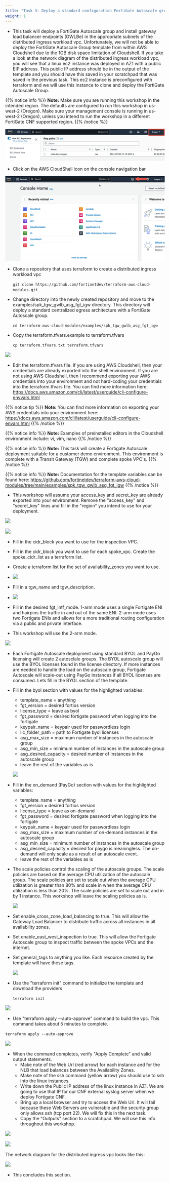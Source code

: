 ```yaml
---
title: "Task 3: Deploy a standard configuration FortiGate Autoscale group"
weight: 1
---
```


* This task will deploy a FortiGate Autoscale group and install gateway load balancer endpoints (GWLBe) in the appropriate subnets of the distributed ingress workload vpc. Unfortunately, we will not be able to deploy the FortiGate Autoscale Group template from within AWS Cloudshell due to the 1GB disk space limitation of Cloudshell. If you take a look at the network diagram of the distributed ingress workload vpc, you will see that a linux ec2 instance was deployed in AZ1 with a public EIP address. This public IP address should be in the output of the template and you should have this saved in your scratchpad that was saved in the previous task. This ec2 instance is preconfigured with terraform and we will use this instance to clone and deploy the FortiGate Autoscale Group. 

{{% notice info %}}
**Note:** Make sure you are running this workshop in the intended region. The defaults are configured to run this workshop in us-west-2 (Oregon). Make sure your management console is running in us-west-2 (Oregon), unless you intend to run the workshop in a different FortiGate CNF supported region.
{{% /notice %}}

![](image-t3-0.png)

* Click on the AWS CloudShell icon on the console navigation bar

![](image-t3-1.png)

* Clone a repository that uses terraform to create a distributed ingress workload vpc

  ``` git clone https://github.com/fortinetdev/terraform-aws-cloud-modules.git ```

* Change directory into the newly created repository and move to the examples/spk_tgw_gwlb_asg_fgt_igw directory. This directory will deploy a standard centralized egress architecture with a FortiGate Autoscale group. 

  ``` cd terraform-aws-cloud-modules/examples/spk_tgw_gwlb_asg_fgt_igw ```
  
* Copy the terraform.tfvars.example to terraform.tfvars

  ``` cp terraform.tfvars.txt terraform.tfvars ```
  
![](image-t3-2.png)

* Edit the terraform.tfvars file. If you are using AWS Cloudshell, then your credentials are already exported into the shell environment. If you are not using AWS Cloudshell, then I recommend exporting your AWS credentials into your environment and not hard-coding your credentials into the terraform.tfvars file. You can find more information here: https://docs.aws.amazon.com/cli/latest/userguide/cli-configure-envvars.html

{{% notice tip %}}
**Note:** You can find more information on exporting your AWS credentials into your environment here: https://docs.aws.amazon.com/cli/latest/userguide/cli-configure-envars.html
{{% /notice %}}

{{% notice info %}}
**Note:** Examples of preinstalled editors in the Cloudshell environment include: vi, vim, nano
{{% /notice %}}

{{% notice info %}}
**Note:** This task will create a Fortigate Autoscale deployment suitable for a customer demo environment. This environment is complete with a Transit Gateway (TGW) and complete spoke VPC's.
{{% /notice %}}

{{% notice info %}}
**Note:** Documentation for the template variables can be found here: https://github.com/fortinetdev/terraform-aws-cloud-modules/tree/main/examples/spk_tgw_gwlb_asg_fgt_igw
{{% /notice %}}

* This workshop will assume your access_key and secret_key are already exported into your environment. Remove the "access_key" and "secret_key" lines and fill in the "region" you intend to use for your deployment.

![](image-t3-2a.png)

![](image-t3-2b.png)

* Fill in the cidr_block you want to use for the inspection VPC. 
* Fill in the cidr_block you want to use for each spoke_vpc. Create  the spoke_cidr_list as a terraform list. 
* Create a terraform list for the set of availability_zones you want to use.

* ![](image-t3-3.png)

* Fill in a tgw_name and tgw_description. 

* ![](image-t3-4.png)

* Fill in the desired fgt_intf_mode. 1-arm mode uses a single Fortigate ENI and hairpins the traffic in and out of the same ENI. 2-arm mode uses two Fortigate ENIs and allows for a more traditional routing configuration via a public and private interface. 
* This workshop will use the 2-arm mode. 

![](image-t3-5.png)

* Each Fortigate Autoscale deployment using standard BYOL and PayGo licensing will create 2 autosclale groups. The BYOL autoscale group will use the BYOL licenses found in the license directory. If more instances are needed to handle the load on the autoscale group, Fortigate Autoscale will scale-out using PayGo instances if all BYOL licenses are consumed. Lets fill in the BYOL section of the template.
* Fill in the byol section with values for the highlighted variables:
  * template_name = anything
  * fgt_version = desired fortios version
  * license_type = leave as byol
  * fgt_password = desired fortigate password when logging into the fortigate
  * keypair_name = keypair used for passwordless login
  * lic_folder_path = path to Fortigate byol licenses
  * asg_max_size = maximum number of instances in the autoscale group
  * asg_min_size = minimum number of instances in the autoscale group
  * asg_desired_capacity = desired number of instances in the autoscale group
  * leave the rest of the variables as is
  
  ![](image-t3-6.png)

* Fill in the on_demand (PayGo) section with values for the highlighted variables:
  * template_name = anything
  * fgt_version = desired fortios version
  * license_type = leave as on-demand
  * fgt_password = desired fortigate password when logging into the fortigate
  * keypair_name = keypair used for passwordless login
  * asg_max_size = maximum number of on-demand instances in the autoscale group
  * asg_min_size = minimum number of instances in the autoscale group
  * asg_desired_capacity = desired for paygo is meaningless. The on-demand will only scale as a result of an autoscale event. 
  * leave the rest of the variables as is
  
* The scale policies control the scaling of the autoscale groups. The scale policies are based on the average CPU utilization of the autoscale group. The scale policies are set to scale out when the average CPU utilization is greater than 80% and scale in when the average CPU utilization is less than 20%. The scale policies are set to scale out and in by 1 instance. This workshop will leave the scaling policies as is.

  ![](image-t3-7.png)

* Set enable_cross_zone_load_balancing to true. This will allow the Gateway Load Balancer to distribute traffic across all instances in all availability zones. 
* Set enable_east_west_inspection to true. This will allow the Fortigate Autoscale group to inspect traffic between the spoke VPCs and the internet.
* Set general_tags to anything you like. Each resource created by the template will have these tags.

  ![](image-t3-8.png)

* Use the "terraform init" command to initialize the template and download the providers

  ``` terraform init ```

![](image-t3-10.png)

* Use "terraform apply --auto-approve" command to build the vpc. This command takes about 5 minutes to complete.

``` terraform apply --auto-approve ```

![](image-t3-5a.png)

* When the command completes, verify "Apply Complete" and valid output statements.
  * Make note of the Web Url (red arrow) for each instance and for the NLB that load balances between the Availability Zones.
  * Make note of the ssh command (yellow arrow) you should use to ssh into the linux instances.
  * Write down the Public IP address of the linux instance in AZ1. We are going to use that IP for our CNF external syslog server when we deploy Fortigate CNF. 
  * Bring up a local browser and try to access the Web Url. It will fail because these Web Servers are vulnerable and the security group only allows ssh (tcp port 22). We will fix this in the next task.
  * Copy the "Outputs" section to a scratchpad. We will use this info throughout this workshop.

![](image-t3-5b.png)

![](image-t3-5c.png)

The network diagram for the distributed ingress vpc looks like this:

![](image-distriuted-ingress-with-nlb.png)

* This concludes this section.



